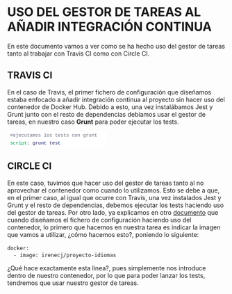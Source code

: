 # USO DEL GESTOR DE TAREAS AL AÑADIR INTEGRACIÓN CONTINUA
En este documento vamos a ver como se ha hecho uso del gestor de tareas tanto al trabajar con Travis CI como con Circle CI.

## TRAVIS CI
En el caso de Travis, el primer fichero de configuración que diseñamos estaba enfocado a añadir integración continua al proyecto sin hacer uso del contenedor de Docker Hub. Debido a esto, una vez instalábamos Jest y Grunt junto con el resto de dependencias debíamos usar el gestor de tareas, en nuestro caso **Grunt** para poder ejecutar los tests.

![](../imagenes/uso-gestor1.png)

## CIRCLE CI
En este caso, tuvimos que hacer uso del gestor de tareas tanto al no aprovechar el contenedor como cuando lo utilizamos. Esto se debe a que, en el primer caso, al igual que ocurre con Travis, una vez instalados Jest y Grunt y el resto de dependencias, debemos ejecutar los tests haciendo uso del gestor de tareas.
Por otro lado, ya explicamos en otro [documento](https://github.com/irenecj/proyecto-idiomas/blob/master/docs/integracion-continua/circle/Circe-CI.md) que cuando diseñamos el fichero de configuración haciendo uso del contenedor, lo primero que hacemos en nuestra tarea es indicar la imagen que vamos a utilizar, ¿cómo hacemos esto?, poniendo lo siguiente:
~~~
docker:
  - image: irenecj/proyecto-idiomas
~~~

¿Qué hace exactamente esta línea?, pues simplemente nos introduce dentro de nuestro contenedor, por lo que para poder lanzar los tests, tendremos que usar nuestro gestor de tareas.
